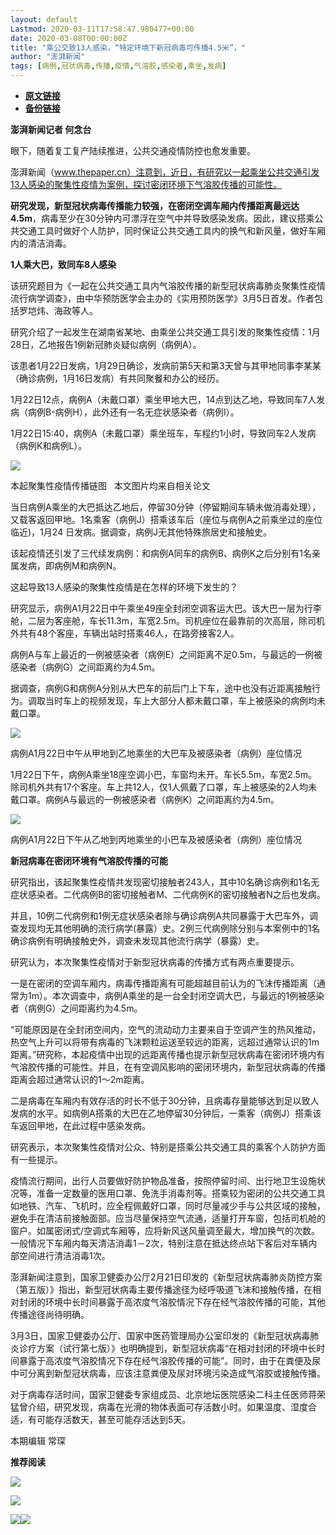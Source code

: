 ```yaml
---
layout: default
Lastmod: 2020-03-11T17:58:47.980477+00:00
date: 2020-03-08T00:00:00Z
title: "乘公交致13人感染，“特定环境下新冠病毒可传播4.5米”，"
author: "澎湃新闻"
tags: [病例,冠状病毒,传播,疫情,气溶胶,感染者,乘坐,发病]
---
```


* [**原文链接**](https://mp.weixin.qq.com/s/EmaEJLZ87Aw4VvZIEvE9Og)
* [**备份链接**](http://archive.today/4vy8b)


**澎湃新闻记者 何念台**

眼下，随着复工复产陆续推进，公共交通疫情防控也愈发重要。

  
澎湃新闻（www.thepaper.cn）注意到，近日，有研究以一起乘坐公共交通引发13人感染的聚集性疫情为案例，探讨密闭环境下气溶胶传播的可能性。

  
**研究发现，新型冠状病毒传播能力较强，在密闭空调车厢内传播距离最远达4.5m**，病毒至少在30分钟内可漂浮在空气中并导致感染发病。因此，建议搭乘公共交通工具时做好个人防护，同时保证公共交通工具内的换气和新风量，做好车厢内的清洁消毒。

**1人乘大巴，致同车8人感染**

该研究题目为《一起在公共交通工具内气溶胶传播的新型冠状病毒肺炎聚集性疫情流行病学调查》，由中华预防医学会主办的《实用预防医学》3月5日首发。作者包括罗垲炜、海政等人。

  
研究介绍了一起发生在湖南省某地、由乘坐公共交通工具引发的聚集性疫情：1月28日，乙地报告1例新冠肺炎疑似病例（病例A）。

  
该患者1月22日发病，1月29日确诊，发病前第5天和第3天曾与其甲地同事李某某（确诊病例，1月16日发病）有共同聚餐和办公的经历。

  
1月22日12点，病例A（未戴口罩）乘坐甲地大巴，14点到达乙地，导致同车7人发病（病例B-病例H），此外还有一名无症状感染者（病例I）。

1月22日15:40，病例A（未戴口罩）乘坐班车，车程约1小时，导致同车2人发病（病例K和病例L）。

![](/images/post/e3e11462a472a9d5e408857658d08d2c.jpg)

本起聚集性疫情传播链图   本文图片均来自相关论文

  
当日病例A乘坐的大巴抵达乙地后，停留30分钟（停留期间车辆未做消毒处理），又载客返回甲地。1名乘客（病例J）搭乘该车后（座位与病例A之前乘坐过的座位临近)，1月24 日发病。据调查，病例J无其他特殊旅居史和接触史。

  
该起疫情还引发了三代续发病例：和病例A同车的病例B、病例K之后分别有1名亲属发病，即病例M和病例N。

  
这起导致13人感染的聚集性疫情是在怎样的环境下发生的？

  
研究显示，病例A1月22日中午乘坐49座全封闭空调客运大巴。该大巴一层为行李舱，二层为客座舱，车长11.3m，车宽2.5m。司机座位在最靠前的次高层，除司机外共有48个客座，车辆出站时搭乘46人，在路旁接客2人。

  
病例A与车上最近的一例被感染者（病例E）之间距离不足0.5m，与最远的一例被感染者（病例G）之间距离约为4.5m。

据调查，病例G和病例A分别从大巴车的前后门上下车，途中也没有近距离接触行为。调取当时车上的视频发现，车上大部分人都未戴口罩，车上被感染的病例均未戴口罩。

![](/images/post/580897bd27c6d54a29c3060c7c2813f6.jpg)

病例A1月22日中午从甲地到乙地乘坐的大巴车及被感染者（病例）座位情况

  
1月22日下午，病例A乘坐18座空调小巴，车窗均未开。车长5.5m，车宽2.5m。除司机外共有17个客座。车上共12人，仅1人佩戴了口罩，车上被感染的2人均未戴口罩。病例A与最远的一例被感染者（病例K）之间距离约为4.5m。  

![](/images/post/3a58f8678703e746d5a28e726955d086.jpg)

病例A1月22日下午从乙地到丙地乘坐的小巴车及被感染者（病例）座位情况

  
**新冠病毒在密闭环境有气溶胶传播的可能**

研究指出，该起聚集性疫情共发现密切接触者243人，其中10名确诊病例和1名无症状感染者。二代病例B的密切接触者M、二代病例K的密切接触者N之后也发病。

并且，10例二代病例和1例无症状感染者除与确诊病例A共同暴露于大巴车外，调查发现均无其他明确的流行病学(暴露）史。2例三代病例除分别与本案例中的1名确诊病例有明确接触史外，调查未发现其他流行病学（暴露）史。

  
研究认为，本次聚集性疫情对于新型冠状病毒的传播方式有两点重要提示。

  
一是在密闭的空调车厢内，病毒传播距离有可能超越目前认为的飞沫传播距离（通常为1m）。本次调查中，病例A乘坐的是一台全封闭空调大巴，与最远的1例被感染者（病例G）之间距离约为4.5m。

  
“可能原因是在全封闭空间内，空气的流动动力主要来自于空调产生的热风推动，热空气上升可以将带有病毒的飞沫颗粒运送至较远的距离，远超过通常认识的1m距离。”研究称，本起疫情中出现的远距离传播也提示新型冠状病毒在密闭环境内有气溶胶传播的可能性。并且，在有空调风影响的密闭环境内，新型冠状病毒的传播距离会超过通常认识的1～2m距离。

  
二是病毒在车厢内有效存活的时长不低于30分钟，且病毒存量能够达到足以致人发病的水平。如病例A搭乘的大巴在乙地停留30分钟后，一乘客（病例J）搭乘该车返回甲地，在此过程中感染发病。

  
研究表示，本次聚集性疫情对公众、特别是搭乘公共交通工具的乘客个人防护方面有一些提示。

  
疫情流行期间，出行人员要做好防护物品准备，按照停留时间、出行地卫生设施状况等，准备一定数量的医用口罩、免洗手消毒剂等。搭乘较为密闭的公共交通工具如地铁、汽车、飞机时，应全程佩戴好口罩，同时尽量减少手与公共区域的接触，避免手在清洁前接触面部。应当尽量保持空气流通，适量打开车窗，包括司机舱的窗户。如属密闭式/空调式车厢等，应将新风送风量调至最大，增加换气的次数。一般情况下车厢内每天清洁消毒1－2次，特别注意在抵达终点站下客后对车辆内部空间进行清洁消毒1次。

  
澎湃新闻注意到，国家卫健委办公厅2月21日印发的《新型冠状病毒肺炎防控方案（第五版）》指出，新型冠状病毒主要传播途径为经呼吸道飞沫和接触传播，在相对封闭的环境中长时间暴露于高浓度气溶胶情况下存在经气溶胶传播的可能，其他传播途径尚待明确。

  
3月3日，国家卫健委办公厅、国家中医药管理局办公室印发的《新型冠状病毒肺炎诊疗方案（试行第七版）》也明确提到，新型冠状病毒“在相对封闭的环境中长时间暴露于高浓度气溶胶情况下存在经气溶胶传播的可能”。同时，由于在粪便及尿中可分离到新型冠状病毒，应该注意粪便及尿对环境污染造成气溶胶或接触传播。

  
对于病毒存活时间，国家卫健委专家组成员、北京地坛医院感染二科主任医师蒋荣猛曾介绍，研究发现，病毒在光滑的物体表面可存活数小时。如果温度、湿度合适，有可能存活数天，甚至可能存活达到5天。

本期编辑 常琛  

**推荐阅读**

[![](/images/post/878b320040bbce5c0f2bea198bded637.jpg)](http://mp.weixin.qq.com/s?__biz=MjM5MzI5NTU3MQ==&mid=2651599924&idx=1&sn=ff4c8f8434cc9ac1ff6cfc94da00ce4e&chksm=bd61a9888a16209e83f79c47fd1e49e7ab7609a25225fbe9e9b8eb2fb335cebb741b09011fe9&scene=21#wechat_redirect)

[![](/images/post/895b5cda5c13a4988b2289e55d72cd48.jpg)](http://mp.weixin.qq.com/s?__biz=MjM5MzI5NTU3MQ==&mid=2651598027&idx=1&sn=1b00bbcfc03c0eb6a1c6ab30969a9591&chksm=bd61b1778a1638618400fff513263f41c77d69080b024abf268f13578c4b9944fd2656c93b69&scene=21#wechat_redirect)

[![](/images/post/ca5e19311bd13de311a7bd93f8eba2a6.jpg)](http://mp.weixin.qq.com/s?__biz=MjM5MzI5NTU3MQ==&mid=2651595860&idx=1&sn=6ba0af6bd94c0e122c5136345e632e6a&chksm=bd61b9e88a1630fe7de2b6aaa4f1dd87bd77da795dbe23ce66c455460b4742d951812a8fad76&scene=21#wechat_redirect)[![](/images/post/faa036129172f4ba4cb775ad946d1eff.jpg)](https://a.app.qq.com/o/simple.jsp?pkgname=com.wondertek.paper)

